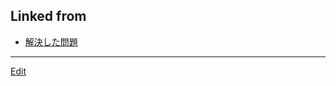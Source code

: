 ## Linked from

* [解決した問題](解決した問題.md)


----
[Edit](https://github.com/vitroid/vitroid.github.io/blob/master/MD/氷II.md)
